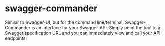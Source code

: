 # swagger-commander

Similar to Swagger-UI, but for the command line/terminal; Swagger-Commander is an interface for your Swagger-API.  Simply point the tool to a Swagger specification URL and you can immediately view and call your API endpoints.

